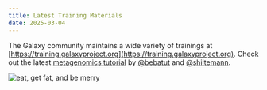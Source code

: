 ```yaml
---
title: Latest Training Materials
date: 2025-03-04
---
```

The Galaxy community maintains a wide variety of trainings at [https://training.galaxyproject.org](https://training.galaxyproject.org).
Check out the latest [metagenomics tutorial](https://training.galaxyproject.org/topics/metagenomics/tutorials/mothur-miseq-sop/tutorial.html) by [@bebatut](https://twitter.com/bebatut) and [@shiltemann](https://twitter.com/shiltemann).

<img src="mt2.png" class="img-fluid" alt="eat, get fat, and be merry">
